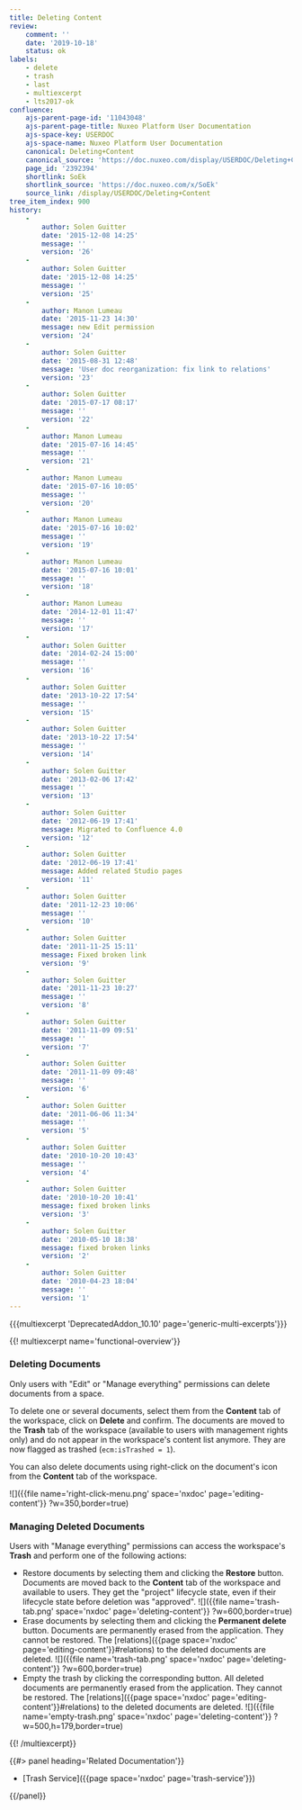 ```yaml
---
title: Deleting Content
review:
    comment: ''
    date: '2019-10-18'
    status: ok
labels:
    - delete
    - trash
    - last
    - multiexcerpt
    - lts2017-ok
confluence:
    ajs-parent-page-id: '11043048'
    ajs-parent-page-title: Nuxeo Platform User Documentation
    ajs-space-key: USERDOC
    ajs-space-name: Nuxeo Platform User Documentation
    canonical: Deleting+Content
    canonical_source: 'https://doc.nuxeo.com/display/USERDOC/Deleting+Content'
    page_id: '2392394'
    shortlink: SoEk
    shortlink_source: 'https://doc.nuxeo.com/x/SoEk'
    source_link: /display/USERDOC/Deleting+Content
tree_item_index: 900
history:
    -
        author: Solen Guitter
        date: '2015-12-08 14:25'
        message: ''
        version: '26'
    -
        author: Solen Guitter
        date: '2015-12-08 14:25'
        message: ''
        version: '25'
    -
        author: Manon Lumeau
        date: '2015-11-23 14:30'
        message: new Edit permission
        version: '24'
    -
        author: Solen Guitter
        date: '2015-08-31 12:48'
        message: 'User doc reorganization: fix link to relations'
        version: '23'
    -
        author: Solen Guitter
        date: '2015-07-17 08:17'
        message: ''
        version: '22'
    -
        author: Manon Lumeau
        date: '2015-07-16 14:45'
        message: ''
        version: '21'
    -
        author: Manon Lumeau
        date: '2015-07-16 10:05'
        message: ''
        version: '20'
    -
        author: Manon Lumeau
        date: '2015-07-16 10:02'
        message: ''
        version: '19'
    -
        author: Manon Lumeau
        date: '2015-07-16 10:01'
        message: ''
        version: '18'
    -
        author: Manon Lumeau
        date: '2014-12-01 11:47'
        message: ''
        version: '17'
    -
        author: Solen Guitter
        date: '2014-02-24 15:00'
        message: ''
        version: '16'
    -
        author: Solen Guitter
        date: '2013-10-22 17:54'
        message: ''
        version: '15'
    -
        author: Solen Guitter
        date: '2013-10-22 17:54'
        message: ''
        version: '14'
    -
        author: Solen Guitter
        date: '2013-02-06 17:42'
        message: ''
        version: '13'
    -
        author: Solen Guitter
        date: '2012-06-19 17:41'
        message: Migrated to Confluence 4.0
        version: '12'
    -
        author: Solen Guitter
        date: '2012-06-19 17:41'
        message: Added related Studio pages
        version: '11'
    -
        author: Solen Guitter
        date: '2011-12-23 10:06'
        message: ''
        version: '10'
    -
        author: Solen Guitter
        date: '2011-11-25 15:11'
        message: Fixed broken link
        version: '9'
    -
        author: Solen Guitter
        date: '2011-11-23 10:27'
        message: ''
        version: '8'
    -
        author: Solen Guitter
        date: '2011-11-09 09:51'
        message: ''
        version: '7'
    -
        author: Solen Guitter
        date: '2011-11-09 09:48'
        message: ''
        version: '6'
    -
        author: Solen Guitter
        date: '2011-06-06 11:34'
        message: ''
        version: '5'
    -
        author: Solen Guitter
        date: '2010-10-20 10:43'
        message: ''
        version: '4'
    -
        author: Solen Guitter
        date: '2010-10-20 10:41'
        message: fixed broken links
        version: '3'
    -
        author: Solen Guitter
        date: '2010-05-10 18:38'
        message: fixed broken links
        version: '2'
    -
        author: Solen Guitter
        date: '2010-04-23 18:04'
        message: ''
        version: '1'
---
```


{{{multiexcerpt 'DeprecatedAddon_10.10' page='generic-multi-excerpts'}}}

{{! multiexcerpt name='functional-overview'}}

### Deleting Documents

Only users with "Edit" or "Manage everything" permissions can delete documents from a space.

To delete one or several documents, select them from the **Content** tab of the workspace, click on **Delete** and confirm. The documents are moved to the **Trash** tab of the workspace (available to users with management rights only) and do not appear in the workspace's content list anymore. They are now flagged as trashed (`ecm:isTrashed = 1`).

You can also delete documents using right-click on the document's icon from the **Content** tab of the workspace.

![]({{file name='right-click-menu.png' space='nxdoc' page='editing-content'}} ?w=350,border=true)

### Managing Deleted Documents

Users with "Manage everything" permissions can access the workspace's **Trash** and perform one of the following actions:

*   Restore documents by selecting them and clicking the **Restore** button.
    Documents are moved back to the **Content** tab of the workspace and available to users. They get the "project" lifecycle state, even if their lifecycle state before deletion was "approved".
    ![]({{file name='trash-tab.png' space='nxdoc' page='deleting-content'}} ?w=600,border=true)
*   Erase documents by selecting them and clicking the **Permanent delete** button.
    Documents are permanently erased from the application. They cannot be restored. The [relations]({{page space='nxdoc' page='editing-content'}}#relations) to the deleted documents are deleted.
    ![]({{file name='trash-tab.png' space='nxdoc' page='deleting-content'}} ?w=600,border=true)
*   Empty the trash by clicking the corresponding button.
    All deleted documents are permanently erased from the application. They cannot be restored. The [relations]({{page space='nxdoc' page='editing-content'}}#relations) to the deleted documents are deleted.
    ![]({{file name='empty-trash.png' space='nxdoc' page='deleting-content'}} ?w=500,h=179,border=true)

{{! /multiexcerpt}}

<div class="row" data-equalizer data-equalize-on="medium">
<div class="column medium-6">
{{#> panel heading='Related Documentation'}}

- [Trash Service]({{page space='nxdoc' page='trash-service'}})

{{/panel}}
</div>

<div class="column medium-6">

&nbsp;

</div>
</div>
